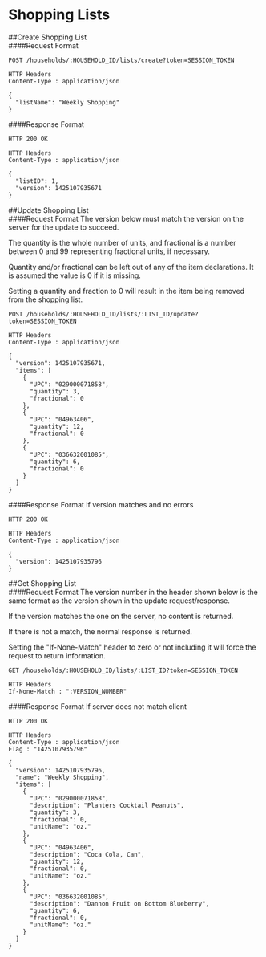 # Shopping Lists
##Create Shopping List<br>
####Request Format
```
POST /households/:HOUSEHOLD_ID/lists/create?token=SESSION_TOKEN

HTTP Headers
Content-Type : application/json

{
  "listName": "Weekly Shopping"
}
```
####Response Format
```
HTTP 200 OK

HTTP Headers
Content-Type : application/json

{
  "listID": 1,
  "version": 1425107935671
}
```
##Update Shopping List<br>
####Request Format
The version below must match the version on the server for the update to succeed.<p>
The quantity is the whole number of units, and fractional is a number between 0 and 99 representing fractional units, if necessary.<p>
Quantity and/or fractional can be left out of any of the item declarations. It is assumed the value is 0 if it is missing. <p>
Setting a quantity and fraction to 0 will result in the item being removed from the shopping list.
```
POST /households/:HOUSEHOLD_ID/lists/:LIST_ID/update?token=SESSION_TOKEN

HTTP Headers
Content-Type : application/json

{
  "version": 1425107935671,
  "items": [
    {
      "UPC": "029000071858",
      "quantity": 3,
      "fractional": 0
    },
    {
      "UPC": "04963406",
      "quantity": 12,
      "fractional": 0
    },
    {
      "UPC": "036632001085",
      "quantity": 6,
      "fractional": 0
    }
  ]
}
```
####Response Format
If version matches and no errors
```
HTTP 200 OK

HTTP Headers
Content-Type : application/json

{
  "version": 1425107935796
}
```
##Get Shopping List<br>
####Request Format
The version number in the header shown below is the same format as the version shown in the update request/response. <p>
If the version matches the one on the server, no content is returned.<p>
If there is not a match, the normal response is returned. <p>
Setting the "If-None-Match" header to zero or not including it will force the request to return information.
```
GET /households/:HOUSEHOLD_ID/lists/:LIST_ID?token=SESSION_TOKEN

HTTP Headers
If-None-Match : ":VERSION_NUMBER"
```
####Response Format
If server does not match client
```
HTTP 200 OK

HTTP Headers
Content-Type : application/json
ETag : "1425107935796"

{
  "version": 1425107935796,
  "name": "Weekly Shopping",
  "items": [
    {
      "UPC": "029000071858",
      "description": "Planters Cocktail Peanuts",
      "quantity": 3,
      "fractional": 0,
      "unitName": "oz."
    },
    {
      "UPC": "04963406",
      "description": "Coca Cola, Can",
      "quantity": 12,
      "fractional": 0,
      "unitName": "oz."
    },
    {
      "UPC": "036632001085",
      "description": "Dannon Fruit on Bottom Blueberry",
      "quantity": 6,
      "fractional": 0,
      "unitName": "oz."
    }
  ]
}
```